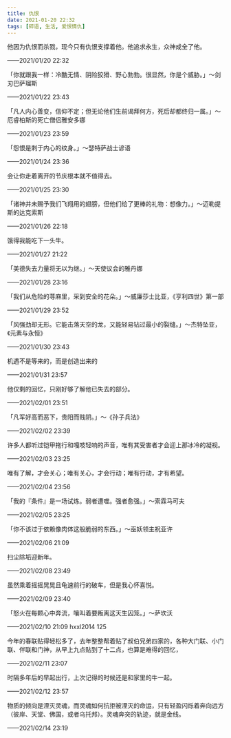 ```yaml
---
title: 仇恨
date: 2021-01-20 22:32
tags: [碎语, 生活, 爱恨情仇]
---
```


他因为仇恨而杀戮，现今只有仇恨支撑着他。他追求永生，众神成全了他。

——2021/01/20 22:32

「你就跟我一样：冷酷无情、阴险狡猾、野心勃勃。很显然，你是个威胁。」～剑刃巴萨瑠斯

——2021/01/22 23:43

「凡人内心善变，信仰不定；但无论他们生前谒拜何方，死后却都终归一属。」～厄睿柏斯的死亡僧侣雅安多娜

——2021/01/23 23:59

「怨恨是刺于内心的纹身。」～瑟特萨战士谚语

——2021/01/24 23:36

会让你走着离开的节庆根本就不值得去。

——2021/01/25 23:30

「诸神并未赐予我们飞翔用的翅膀，但他们给了更棒的礼物：想像力。」～迈勒提斯的达克索斯

——2021/01/26 22:18

饿得我能吃下一头牛。

——2021/01/27 21:22

「美德失去力量将无以为继。」～天使议会的雅丹娜

——2021/01/28 23:16

「我们从危险的荨麻里，采到安全的花朵。」～威廉莎士比亚，《亨利四世》第一部

——2021/01/29 23:52

「风强劲却无形。它能击落天空的龙，又能轻易钻过最小的裂缝。」～杰特坠亚，《元素与永恒》

——2021/01/30 23:43

机遇不是等来的，而是创造出来的

——2021/01/31 23:57

他仅剩的回忆，只刚好够了解他已失去的部分。

——2021/02/01 23:51

「凡军好高而恶下，贵阳而贱阴。」～《孙子兵法》

——2021/02/02 23:39

许多人都听过铠甲拖行和嘎吱轻响的声音，唯有其受害者才会迎上那冰冷的凝视。

——2021/02/03 23:25

唯有了解，才会关心；唯有关心，才会行动；唯有行动，才有希望。

——2021/02/04 23:56

「我的『条件』是一场试炼。弱者遭噬。强者愈强。」～索霖马可夫

——2021/02/05 23:25

「你不该过于依赖像肉体这般脆弱的东西。」～巫妖领主祝亚许

——2021/02/06 21:09

扫尘除垢迎新年。

——2021/02/08 23:49

虽然乘着摇摇晃晃且龟速前行的破车，但是我心怀喜悦。

——2021/02/09 23:40

「怒火在每颗心中奔流，嚷叫着要叛离这天生囚笼。」～萨坎沃

——2021/02/10 21:09 hxxl2014 125

今年的春联贴得轻松多了，去年整整帮着贴了叔伯兄弟四家的，各种大门联、小门联、伴联和门神，从早上九点贴到了十二点，也算是难得的回忆，

——2021/02/11 23:07

时隔多年后的早起出行，上次记得的时候还是和家里的牛一起。

——2021/02/12 23:57

物质的倾向是湮灭灵魂，而灵魂如何抗拒被湮灭的命运，只有轻盈闪烁着奔向远方（彼岸、天堂、佛国，或者乌托邦）。灵魂奔突的轨迹，就是金线。

——2021/02/14 23:19
